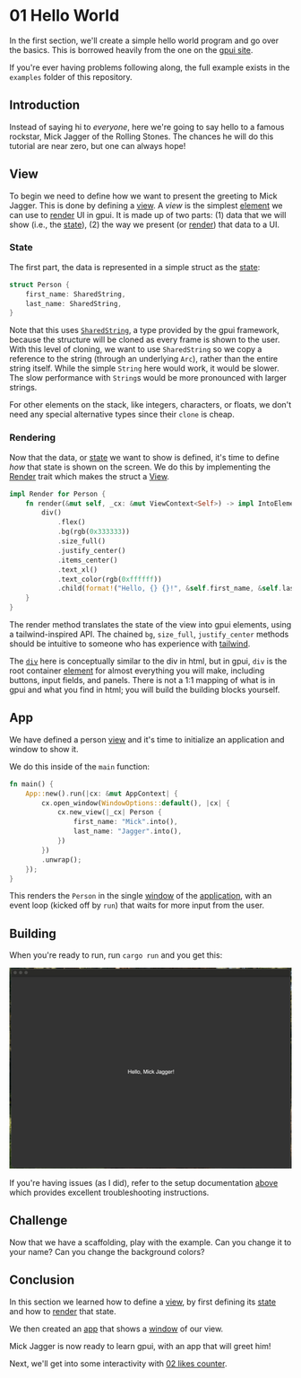 # 01 Hello World

In the first section, we'll create a simple hello world program and go over the basics. This is borrowed heavily from the one on the [gpui site](https://www.gpui.rs).

If you're ever having problems following along, the full example exists in the `examples` folder of this repository.

## Introduction

Instead of saying hi to _everyone_, here we're going to say hello to a famous rockstar, Mick Jagger of the Rolling Stones. The chances he will do this tutorial are near zero, but one can always hope!

## View

To begin we need to define how we want to present the greeting to Mick Jagger. This is done by defining a [view](dictionary.md#view). A _view_ is the simplest [element](dictionary.md#element) we can use to [render](dictionary.md#render) UI in gpui. It is made up of two parts: (1) data that we will show (i.e., the [state](dictionary.md#state)), (2) the way we present (or [render](dictionary.md#render)) that data to a UI.

### State

The first part, the data is represented in a simple struct as the [state](dictionary.md#state):

```rs
struct Person {
    first_name: SharedString,
    last_name: SharedString,
}
```

Note that this uses [`SharedString`](dictionary.md#sharedstring), a type provided by the gpui framework, because the structure will be cloned as every frame is shown to the user. With this level of cloning, we want to use `SharedString` so we copy a reference to the string (through an underlying `Arc`), rather than the entire string itself. While the simple `String` here would work, it would be slower. The slow performance with `String`s would be more pronounced with larger strings.

For other elements on the stack, like integers, characters, or floats, we don't need any special alternative types since their `clone` is cheap.

### Rendering

Now that the data, or [state](dictionary.md#state) we want to show is defined, it's time to define _how_ that state is shown on the screen. We do this by implementing the [Render](dictionary.md#render) trait which makes the struct a [View](dictionary.md#view).

```rs
impl Render for Person {
    fn render(&mut self, _cx: &mut ViewContext<Self>) -> impl IntoElement {
        div()
            .flex()
            .bg(rgb(0x333333))
            .size_full()
            .justify_center()
            .items_center()
            .text_xl()
            .text_color(rgb(0xffffff))
            .child(format!("Hello, {} {}!", &self.first_name, &self.last_name))
    }
}
```

The render method translates the state of the view into gpui elements, using a tailwind-inspired API. The chained `bg`, `size_full`, `justify_center` methods should be intuitive to someone who has experience with [tailwind](https://tailwindcss.com).

The [`div`](dictionary.md#div) here is conceptually similar to the div in html, but in gpui, `div` is the root container [element](dictionary.md#element) for almost everything you will make, including buttons, input fields, and panels. There is not a 1:1 mapping of what is in gpui and what you find in html; you will build the building blocks yourself.

## App

We have defined a person [view](dictionary.md#view) and it's time to initialize an application and window to show it.

We do this inside of the `main` function:

```rs
fn main() {
    App::new().run(|cx: &mut AppContext| {
        cx.open_window(WindowOptions::default(), |cx| {
            cx.new_view(|_cx| Person {
                first_name: "Mick".into(),
                last_name: "Jagger".into(),
            })
        })
        .unwrap();
    });
}
```

This renders the `Person` in the single [window](dictionary.md#window) of the [application](dictionary.md#app), with an event loop (kicked off by `run`) that waits for more input from the user.

## Building

When you're ready to run, run `cargo run` and you get this:

![Hello World Window](/assets/01-hello-world.png)

If you're having issues (as I did), refer to the setup documentation [above](#installation) which provides excellent troubleshooting instructions.

## Challenge

Now that we have a scaffolding, play with the example. Can you change it to your name? Can you change the background colors?

## Conclusion

In this section we learned how to define a [view](dictionary.md#view), by first defining its [state](dictionary.md#state) and how to [render](dictionary.md#render) that state.

We then created an [app](dictionary.md#app) that shows a [window](dictionary.md#window) of our view.

Mick Jagger is now ready to learn gpui, with an app that will greet him!

Next, we'll get into some interactivity with [02 likes counter](02-likes-counter.md).
